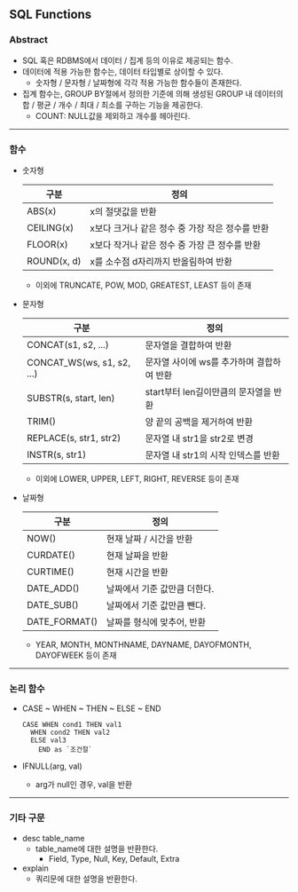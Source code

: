 ## SQL Functions

### Abstract

- SQL 혹은 RDBMS에서 데이터 / 집계 등의 이유로 제공되는 함수. 
- 데이터에 적용 가능한 함수는, 데이터 타입별로 상이할 수 있다. 
  - 숫자형 / 문자형 / 날짜형에 각각 적용 가능한 함수들이 존재한다. 
- 집계 함수는, GROUP BY절에서 정의한 기준에 의해 생성된 GROUP 내 데이터의 합 / 평균 / 개수 / 최대 / 최소를 구하는 기능을 제공한다. 
  - COUNT: NULL값을 제외하고 개수를 헤아린다. 

---

### 함수

- 숫자형

  | 구분        | 정의                                            |
  | ----------- | ----------------------------------------------- |
  | ABS(x)      | x의 절댓값을 반환                               |
  | CEILING(x)  | x보다 크거나 같은 정수 중 가장 작은 정수를 반환 |
  | FLOOR(x)    | x보다 작거나 같은 정수 중 가장 큰 정수를 반환   |
  | ROUND(x, d) | x를 소수점 d자리까지 반올림하여 반환            |

  - 이외에 TRUNCATE, POW, MOD, GREATEST, LEAST 등이 존재

- 문자형

  | 구분                       | 정의                                      |
  | -------------------------- | ----------------------------------------- |
  | CONCAT(s1, s2, ...)        | 문자열을 결합하여 반환                    |
  | CONCAT_WS(ws, s1, s2, ...) | 문자열 사이에 ws를 추가하며 결합하여 반환 |
  | SUBSTR(s, start, len)      | start부터 len길이만큼의 문자열을 반환     |
  | TRIM()                     | 양 끝의 공백을 제거하여 반환              |
  | REPLACE(s, str1, str2)     | 문자열 내 str1을 str2로 변경              |
  | INSTR(s, str1)             | 문자열 내 str1의 시작 인덱스를 반환       |

  - 이외에 LOWER, UPPER, LEFT, RIGHT, REVERSE 등이 존재

- 날짜형

  | 구분          | 정의                         |
  | ------------- | ---------------------------- |
  | NOW()         | 현재 날짜 / 시간을 반환      |
  | CURDATE()     | 현재 날짜을 반환             |
  | CURTIME()     | 현재 시간을 반환             |
  | DATE_ADD()    | 날짜에서 기준 값만큼 더한다. |
  | DATE_SUB()    | 날짜에서 기준 값만큼 뺀다.   |
  | DATE_FORMAT() | 날짜를 형식에 맞추어, 반환   |

  - YEAR, MONTH, MONTHNAME, DAYNAME, DAYOFMONTH, DAYOFWEEK 등이 존재

---

### 논리 함수

- CASE ~ WHEN ~ THEN ~ ELSE ~ END

  ```mysql
  CASE WHEN cond1 THEN val1
  	WHEN cond2 THEN val2
  	ELSE val3
      END as `조건절`
  ```

- IFNULL(arg, val)

  - arg가 null인 경우, val을 반환

---

### 기타 구문

- desc table_name
  - table_name에 대한 설명을 반환한다. 
    - Field, Type, Null, Key, Default, Extra
- explain
  - 쿼리문에 대한 설명을 반환한다. 